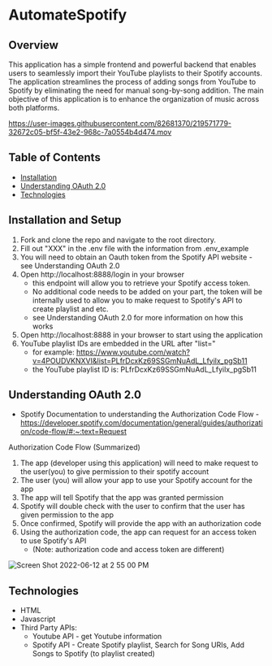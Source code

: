 # AutomateSpotify

## Overview
This application has a simple frontend and powerful backend that enables users to seamlessly import their YouTube playlists to their Spotify accounts. The application streamlines the process of adding songs from YouTube to Spotify by eliminating the need for manual song-by-song addition. The main objective of this application is to enhance the organization of music across both platforms.

https://user-images.githubusercontent.com/82681370/219571779-32672c05-bf5f-43e2-968c-7a0554b4d474.mov
 
 ## Table of Contents
- [Installation](#installation-and-setup)
- [Understanding OAuth 2.0](#understanding-oauth-20)
- [Technologies](#technologies)
 
 ## Installation and Setup
 1. Fork and clone the repo and navigate to the root directory.
 2. Fill out "XXX" in the .env file with the information from .env_example 
 3. You will need to obtain an Oauth token from the Spotify API website - see Understanding OAuth 2.0
 4. Open http://localhost:8888/login in your browser
      - this endpoint will allow you to retrieve your Spotify access token. 
      - No additional code needs to be added on your part, the token will be internally used to allow you to make request to Spotify's API to create playlist and etc. 
      - see Understanding OAuth 2.0 for more information on how this works
5. Open http://localhost:8888 in your browser to start using the application 
6. YouTube playlist IDs are embedded in the URL after "list=" 
     - for example: https://www.youtube.com/watch?v=4POUDVKNXVI&list=PLfrDcxKz69SSGmNuAdL_Lfyilx_pgSb11
     - the YouTube playlist ID is: PLfrDcxKz69SSGmNuAdL_Lfyilx_pgSb11

 ## Understanding OAuth 2.0 
 - Spotify Documentation to understanding the Authorization Code Flow - https://developer.spotify.com/documentation/general/guides/authorization/code-flow/#:~:text=Request

Authorization Code Flow (Summarized) 
 1. The app (developer using this application) will need to make request to the user(you) to give permission to their spotify account 
 2. The user (you) will allow your app to use your Spotify account for the app
 3. The app will tell Spotify that the app was granted permission 
 4. Spotify will double check with the user to confirm that the user has given permission to the app 
 5. Once confirmed, Spotify will provide the app with an authorization code
 6. Using the authorization code, the app can request for an access token to use Spotify's API 
     - (Note: authorization code and access token are different)
  
 ![Screen Shot 2022-06-12 at 2 55 00 PM](https://user-images.githubusercontent.com/82681370/219564138-1523d5c4-25a5-49c7-86a5-5714afab90b3.png)


## Technologies
- HTML
- Javascript
- Third Party APIs:
  - Youtube API - get Youtube information
  - Spotify API - Create Spotify playlist, Search for Song URIs, Add Songs to Spotify (to playlist created)
